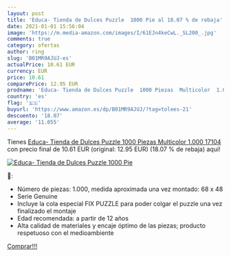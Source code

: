 ```yaml
---
layout: post
title: 'Educa- Tienda de Dulces Puzzle  1000 Pie al 18.07 % de rebaja'
date: 2021-01-01 15:56:04
image: 'https://m.media-amazon.com/images/I/61EJn4keCwL._SL200_.jpg'
comments: true
category: ofertas
author: ring
slug: 'B01MR9AJUJ-es'
actualPrice: 10.61 EUR
currency: EUR
price: 10.61
comparePrice: 12.95 EUR
prodname: 'Educa- Tienda de Dulces Puzzle  1000 Piezas  Multicolor  1.000  17104 '
country: 'es'
flag: '🇪🇸'
buyurl: 'https://www.amazon.es/dp/B01MR9AJUJ/?tag=tolees-21'
descuento: '18.07'
average: '11.055'
---
```


Tienes [Educa- Tienda de Dulces Puzzle  1000 Piezas  Multicolor  1.000  17104 ](https://www.amazon.es/dp/B01MR9AJUJ/?tag=tolees-21) con precio final de  10.61 EUR (original: 12.95 EUR) (18.07 %  de rebaja) aqui!

[![Educa- Tienda de Dulces Puzzle  1000 Pie](https://m.media-amazon.com/images/I/61EJn4keCwL._SL200_.jpg)](https://www.amazon.es/dp/B01MR9AJUJ/?tag=tolees-21)

🔎:

- Número de piezas: 1.000, medida aproximada una vez montado: 68 x 48
- Serie Genuine
- Incluye la cola especial FIX PUZZLE para poder colgar el puzzle una vez finalizado el montaje
- Edad recomendada: a partir de 12 años
- Alta calidad de materiales y encaje óptimo de las piezas; producto respetuoso con el medioambiente

[Comprar!!!](https://www.amazon.es/dp/B01MR9AJUJ/?tag=tolees-21)
